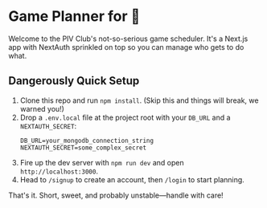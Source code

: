 # Game Planner for 🏸

Welcome to the PIV Club's not-so-serious game scheduler. It's a Next.js app with NextAuth sprinkled on top so you can manage who gets to do what.

## Dangerously Quick Setup
1. Clone this repo and run `npm install`. (Skip this and things will break, we warned you!)
2. Drop a `.env.local` file at the project root with your `DB_URL` and a `NEXTAUTH_SECRET`:
   ```env
   DB_URL=your_mongodb_connection_string
   NEXTAUTH_SECRET=some_complex_secret
   ```
3. Fire up the dev server with `npm run dev` and open `http://localhost:3000`.
4. Head to `/signup` to create an account, then `/login` to start planning.

That's it. Short, sweet, and probably unstable—handle with care!

